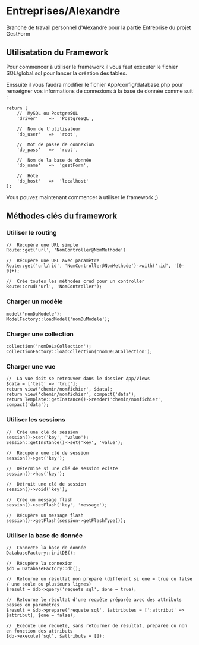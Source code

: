 # Entreprises/Alexandre

Branche de travail personnel d'Alexandre pour la partie Entreprise du projet GestForm

## Utilisatation du Framework

Pour commencer à utiliser le framework il vous faut exécuter le fichier SQL/global.sql pour lancer la création des tables.

Enssuite il vous faudra modifier le fichier App/config/database.php pour renseigner vos informations de connexions à la base de donnée comme suit :

    return [
    	//	MySQL ou PostgreSQL
    	'driver'	=>	'PostgreSQL',
    
    	//	Nom de l'utilisateur
    	'db_user'	=>	'root',
    
    	//	Mot de passe de connexion
    	'db_pass'	=>	'root',
    
    	//	Nom de la base de donnée
    	'db_name'	=>	'gestForm',
    
    	//	Hôte
    	'db_host'	=>	'localhost'
    ];
    
Vous pouvez maintenant commencer à utiliser le framework ;)

## Méthodes clés du framework

### Utiliser le routing

    //  Récupère une URL simple
    Route::get('url', 'NomController@NomMethode')
    
    //  Récupère une URL avec paramètre
    Route::get('url/:id', 'NomController@NomMethode')->with(':id', '[0-9]+);
    
    //  Crée toutes les méthodes crud pour un controller
    Route::crud('url', 'NomController');

### Charger un modèle

    model('nomDuModele');
    ModelFactory::loadModel('nomDuModele');
    
### Charger une collection

    collection('nomDeLaCollection');
    CollectionFactory::loadCollection('nomDeLaCollection');
    
### Charger une vue

    //  La vue doit se retrouver dans le dossier App/Views
    $data = ['test' => 'truc'];
    return view('chemin/nomfichier', $data);
    return view('chemin/nomfichier', compact('data');
    return Template::getInstance()->render('chemin/nomfichier', compact('data');
    
### Utiliser les sessions

    //  Crée une clé de session
    session()->set('key', 'value');
    Session::getInstance()->set('key', 'value');
    
    //  Récupère une clé de session
    session()->get('key');
    
    //  Détermine si une clé de session existe
    session()->has('key');
    
    //  Détruit une clé de session
    session()->void('key');
    
    //  Crée un message flash
    session()->setFlash('key', 'message');
    
    //  Récupère un message flash
    session()->getFlash(session->getFlashType());
    
### Utiliser la base de donnée

    //  Connecte la base de donnée
    DatabaseFactory::initDB();
    
    //  Récupère la connexion
    $db = DatabaseFactory::db();
    
    //  Retourne un résultat non préparé (différent si one = true ou false / une seule ou plusieurs lignes)
    $result = $db->query('requete sql', $one = true);
    
    //  Retourne le résultat d'une requête préparée avec des attributs passés en paramètres
    $result = $db->prepare('requete sql', $attributes = [':attribut' => $attribut], $one = false);
    
    //  Exécute une requête, sans retourner de résultat, préparée ou non en fonction des attributs
    $db->execute('sql', $attributs = []);

   